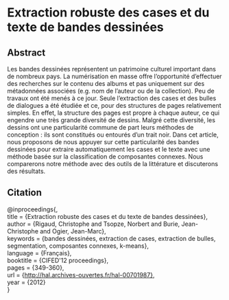 Extraction robuste des cases et du texte de bandes dessinées
===============================================
   
Abstract
------------------------------------------------
Les bandes dessinées représentent un patrimoine culturel important dans de nombreux
pays. La numérisation en masse offre l’opportunité d’effectuer des recherches sur le contenu
des albums et pas uniquement sur des métadonnées associées (e.g. nom de l’auteur ou de la
collection). Peu de travaux ont été menés à ce jour. Seule l’extraction des cases et des bulles
de dialogues a été étudiée et ce, pour des structures de pages relativement simples. En effet, la
structure des pages est propre à chaque auteur, ce qui engendre une très grande diversité de dessins. Malgré cette diversité, les dessins ont une particularité commune de part leurs méthodes
de conception : ils sont constitués ou entourés d’un trait noir. Dans cet article, nous proposons
de nous appuyer sur cette particularité des bandes dessinées pour extraire automatiquement les
cases et le texte avec une méthode basée sur la classification de composantes connexes. Nous
comparerons notre méthode avec des outils de la littérature et discuterons des résultats.



Citation
-------------------------------------------------
@inproceedings{,   
    title = {Extraction robuste des cases et du texte de bandes dessinées},    
    author = {Rigaud, Christophe and Tsopze, Norbert and Burie, Jean-Christophe and Ogier, Jean-Marc},   
    keywords = {bandes dessinées, extraction de cases, extraction de bulles, segmentation, composantes connexes, k-means},    
    language = {Français},   
    booktitle = {CIFED'12 proceedings},   
    pages = {349-360},   
    url = {http://hal.archives-ouvertes.fr/hal-00701987},       
    year = {2012}   
}



